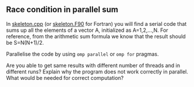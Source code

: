 ## Race condition in parallel sum

In [skeleton.cpp](skeleton.cpp) (or [skeleton.F90](skeleton.F90) for Fortran) you
will find a serial code that sums up all the elements of a vector A,
initialized as A=1,2,...,N. For reference, from the arithmetic sum formula we
know that the result should be S=N(N+1)/2.

Parallelise the code by using `omp parallel` or `omp for` pragmas.

Are you able to get same results with different number of threads and in
different runs? Explain why the program does not work correctly in parallel.
What would be needed for correct computation?
